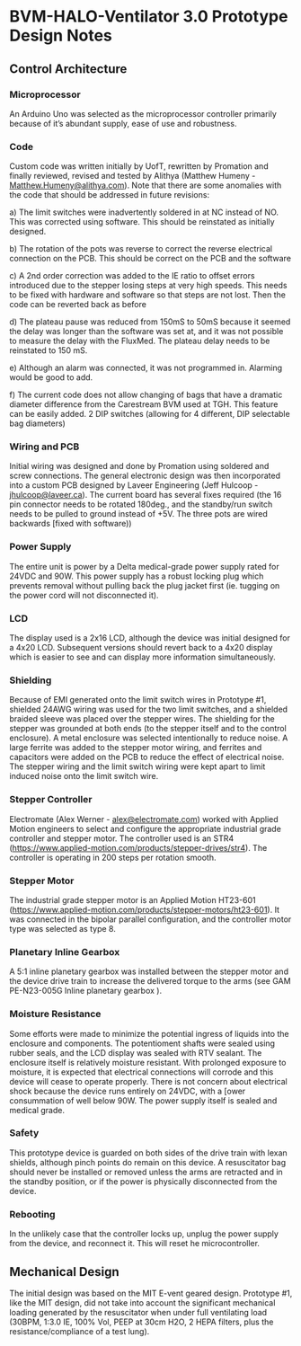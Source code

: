 # BVM-HALO-Ventilator 3.0 Prototype Design Notes

## Control Architecture

### Microprocessor
An Arduino Uno was selected as the microprocessor controller primarily because of it’s abundant supply, ease of use and robustness. 

### Code
Custom code was written initially by UofT, rewritten by Promation and finally reviewed, revised and tested by Alithya (Matthew Humeny  - Matthew.Humeny@alithya.com). Note that there are some anomalies with the code that should be addressed in future revisions:

a) The limit switches were inadvertently soldered in at NC instead of NO. This was corrected using software. This should be reinstated as initially designed.

b) The rotation of the pots was reverse to correct the reverse electrical connection on the PCB. This should be correct on the PCB and the software

c) A 2nd order correction was added to the IE ratio to offset errors introduced due to the stepper losing steps at very high speeds. This needs to be fixed with hardware and software so that steps are not lost. Then the code can be reverted back as before

d) The plateau pause was reduced from 150mS to 50mS because it seemed the delay was longer than the software was set at, and it was not possible to measure the delay with the FluxMed. The plateau delay needs to be reinstated to 150 mS.

e) Although an alarm was connected, it was not programmed in. Alarming would be good to add.

f) The current code does not allow changing of bags that have a dramatic diameter difference from the Carestream BVM used at TGH. This feature can be easily added. 2 DIP switches (allowing for 4 different, DIP selectable bag diameters)

### Wiring and PCB
Initial wiring was designed and done by Promation using soldered and screw connections. The general electronic design was then incorporated into a custom PCB designed by Laveer Engineering (Jeff Hulcoop -  jhulcoop@laveer.ca). The current board has several fixes required (the 16 pin connector needs to be rotated 180deg., and the standby/run switch needs to be pulled to ground instead of +5V. The three pots are wired backwards [fixed with software))

### Power Supply
The entire unit is power by a Delta medical-grade power supply rated for 24VDC and 90W. This power supply has a robust locking plug which prevents removal without pulling back the plug jacket first (ie. tugging on the power cord will not disconnected it).

### LCD
The display used is a 2x16 LCD, although the device was initial designed for a 4x20 LCD. Subsequent versions should revert back to a 4x20 display which is easier to see and can display more information simultaneously.

### Shielding
Because of EMI generated onto the limit switch wires in Prototype #1, shielded 24AWG wiring was used for the two limit switches, and a shielded braided sleeve was placed over the stepper wires. The shielding for the stepper was grounded at both ends (to the stepper itself and to the control enclosure). A metal enclosure was selected intentionally to reduce noise. A large ferrite was added to the stepper motor wiring, and ferrites and capacitors were added on the PCB to reduce the effect of electrical noise. The stepper wiring and the limit switch wiring were kept apart to limit induced noise onto the limit switch wire.

### Stepper Controller
Electromate (Alex Werner - alex@electromate.com) worked with Applied Motion engineers to select and configure the appropriate industrial grade controller and stepper motor. The controller used is an STR4  (https://www.applied-motion.com/products/stepper-drives/str4). The controller is operating in 200 steps per rotation smooth.

### Stepper Motor
The industrial grade stepper motor is an Applied Motion HT23-601 (https://www.applied-motion.com/products/stepper-motors/ht23-601). It was connected in the bipolar parallel configuration, and the controller motor type was selected as type 8.

### Planetary Inline Gearbox
A 5:1 inline planetary gearbox was installed between the stepper motor and the device drive train to increase the delivered torque to the arms (see GAM PE-N23-005G Inline planetary gearbox ).

### Moisture Resistance
Some efforts were made to minimize the potential ingress of liquids into the enclosure and components. The potentioment shafts were sealed using rubber seals, and the LCD display was sealed with RTV sealant. The enclosure itself is relatively moisture resistant. With prolonged exposure to moisture, it is expected that electrical connections will corrode and this device will cease to operate properly. There is not concern about electrical shock because the device runs entirely on 24VDC, with a [ower consummation of well below 90W. The power supply itself is sealed and medical grade.

### Safety
This prototype device is guarded on both sides of the drive train with lexan shields, although pinch points do remain on this device. A resuscitator bag should never be installed or removed unless the arms are retracted and in the standby position, or if the power is physically disconnected from the device.

### Rebooting
In the unlikely case that the controller locks up, unplug the power supply from the device, and reconnect it. This will reset he microcontroller.

## Mechanical Design

The initial design was based on the MIT E-vent geared design. Prototype #1, like the MIT design, did not take into account the significant mechanical loading generated by the resuscitator when under full ventilating load (30BPM, 1:3.0 IE, 100% Vol, PEEP at 30cm H2O, 2 HEPA filters, plus the resistance/compliance of a test lung).
